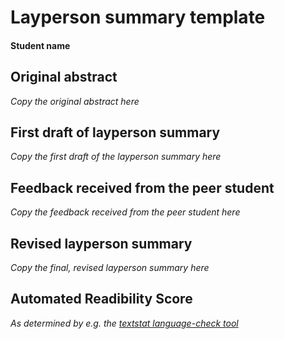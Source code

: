 # Layperson summary template

#### Student name

## Original abstract

_Copy the original abstract here_

## First draft of layperson summary

_Copy the first draft of the layperson summary here_

## Feedback received from the peer student

_Copy the feedback received from the peer student here_

## Revised layperson summary

_Copy the final, revised layperson summary here_

## Automated Readibility Score

_As determined by e.g. the [textstat language-check tool](https://github.com/textstat/textstat)_
